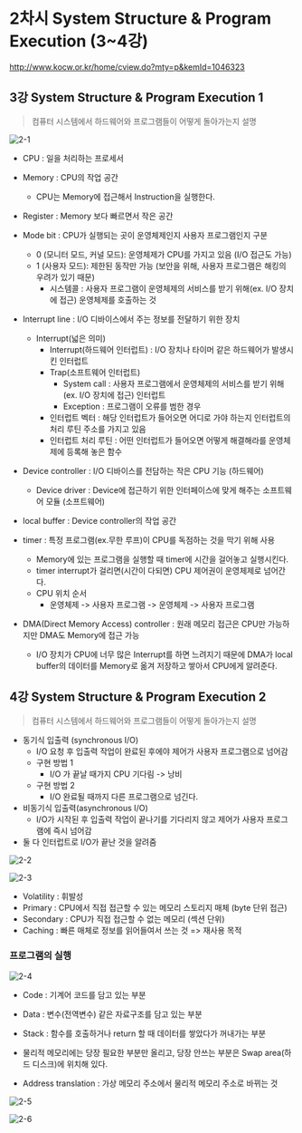 # 2차시 System Structure & Program Execution (3~4강)

http://www.kocw.or.kr/home/cview.do?mty=p&kemId=1046323

## 3강 System Structure & Program Execution 1

>  컴퓨터 시스템에서 하드웨어와 프로그램들이 어떻게 돌아가는지 설명

![2-1](.\Images\2-1.PNG)

- CPU : 일을 처리하는 프로세서

- Memory : CPU의 작업 공간
  - CPU는 Memory에 접근해서 Instruction을 실행한다. 
- Register : Memory 보다 빠르면서 작은 공간
- Mode bit : CPU가 실행되는 곳이 운영체제인지 사용자 프로그램인지 구분
  - 0 (모니터 모드, 커널 모드): 운영체제가 CPU를 가지고 있음 (I/O 접근도 가능)
  - 1 (사용자 모드): 제한된 동작만 가능 (보안을 위해, 사용자 프로그램은 해킹의 우려가 있기 때문)
    - 시스템콜 : 사용자 프로그램이 운영체제의 서비스를 받기 위해(ex. I/O 장치에 접근) 운영체제를 호출하는 것
- Interrupt line : I/O 디바이스에서 주는 정보를 전달하기 위한 장치
  - Interrupt(넓은 의미)
    - Interrupt(하드웨어 인터럽트) : I/O 장치나 타이머 같은 하드웨어가 발생시킨 인터럽트
    - Trap(소프트웨어 인터럽트)
      - System call : 사용자 프로그램에서 운영체제의 서비스를 받기 위해(ex. I/O 장치에 접근) 인터럽트
      - Exception : 프로그램이 오류를 범한 경우
    - 인터럽트 벡터 : 해당 인터럽트가 들어오면 어디로 가야 하는지 인터럽트의 처리 루틴 주소를 가지고 있음
    - 인터럽트 처리 루틴 : 어떤 인터럽트가 들어오면 어떻게 해결해라를 운영체제에 등록해 놓은 함수
- Device controller : I/O 디바이스를 전담하는 작은 CPU 기능 (하드웨어)
  - Device driver : Device에 접근하기 위한 인터페이스에 맞게 해주는 소프트웨어 모듈 (소프트웨어)
- local buffer : Device controller의 작업 공간
- timer : 특정 프로그램(ex.무한 루프)이 CPU를 독점하는 것을 막기 위해 사용
  - Memory에 있는 프로그램을 실행할 때 timer에 시간을 걸어놓고 실행시킨다.
  - timer interrupt가 걸리면(시간이 다되면) CPU 제어권이 운영체제로 넘어간다.
  - CPU 위치 순서
    - 운영체제 -> 사용자 프로그램 -> 운영체제 -> 사용자 프로그램
- DMA(Direct Memory Access) controller : 원래 메모리 접근은 CPU만 가능하지만 DMA도 Memory에 접근 가능
  - I/O 장치가 CPU에 너무 많은 Interrupt를 하면 느려지기 때문에 DMA가 local buffer의 데이터를 Memory로 옮겨 저장하고 쌓아서 CPU에게 알려준다. 





## 4강 System Structure & Program Execution 2

>  컴퓨터 시스템에서 하드웨어와 프로그램들이 어떻게 돌아가는지 설명

- 동기식 입출력 (synchronous I/O)
  - I/O 요청 후 입출력 작업이 완료된 후에야 제어가 사용자 프로그램으로 넘어감
  - 구현 방법 1
    - I/O 가 끝날 때가지 CPU 기다림 -> 낭비
  - 구현 방법 2
    - I/O 완료될 때까지 다른 프로그램으로 넘긴다.
- 비동기식 입출력(asynchronous I/O)
  - I/O가 시작된 후 입출력 작업이 끝나기를 기다리지 않고 제어가 사용자 프로그램에 즉시 넘어감
- 둘 다 인터럽트로 I/O가 끝난 것을 알려줌

![2-2](.\Images\2-2.PNG)



![2-3](.\Images\2-3.PNG)

- Volatility : 휘발성
- Primary : CPU에서 직접 접근할 수 있는 메모리 스토리지 매체 (byte 단위 접근)
- Secondary : CPU가 직접 접근할 수 없는 메모리 (섹션 단위)
- Caching : 빠른 매체로 정보를 읽어들여서 쓰는 것 => 재사용 목적



### 프로그램의 실행

![2-4](.\Images\2-4.PNG)

- Code : 기계어 코드를 담고 있는 부분
- Data : 변수(전역변수) 같은 자료구조를 담고 있는 부분
- Stack : 함수를 호출하거나 return 할 때 데이터를 쌓았다가 꺼내가는 부분



- 물리적 메모리에는 당장 필요한 부분만 올리고, 당장 안쓰는 부분은 Swap area(하드 디스크)에 위치해 있다.

- Address translation : 가상 메모리 주소에서 물리적 메모리 주소로 바뀌는 것



![2-5](.\Images\2-5.PNG)



![2-6](.\Images\2-6.PNG)